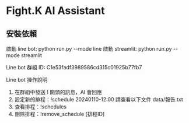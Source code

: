 # Fight.K AI Assistant

## 安裝依賴


啟動 line bot: python run.py --mode line
啟動 streamlit: python run.py --mode streamlit


Line bot 群組 ID: C1e53fadf3989586cd315c01925b77fb7

Line bot 操作說明

1. 在群組中發送 ! 開頭的訊息，AI 會回應
2. 設定新的排程：!schedule 20240110-12:00 請查看以下文件 data/報告.txt
3. 查看排程：!schedules
4. 刪除排程：!remove_schedule [排程ID]

